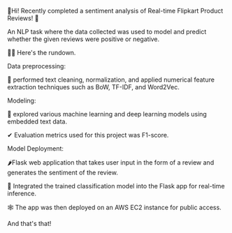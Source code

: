 🚀Hi! Recently completed a sentiment analysis of Real-time Flipkart Product Reviews! 🚀 

An NLP task where the data collected was used to model and predict whether the given reviews were positive or negative.

👩‍🏫 Here's the rundown.

Data preprocessing: 

📃 performed text cleaning, normalization, and applied numerical feature extraction techniques such as BoW, TF-IDF, and Word2Vec.

Modeling: 

💠 explored various machine learning and deep learning models using embedded text data. 

✔ Evaluation metrics used for this project was F1-score.

Model Deployment:

🌶Flask web application that takes user input in the form of a review and generates the sentiment of the review. 

🔷 Integrated the trained classification model into the Flask app for real-time inference.

🕸 The app was then deployed on an AWS EC2 instance for public access.

And that's that!

